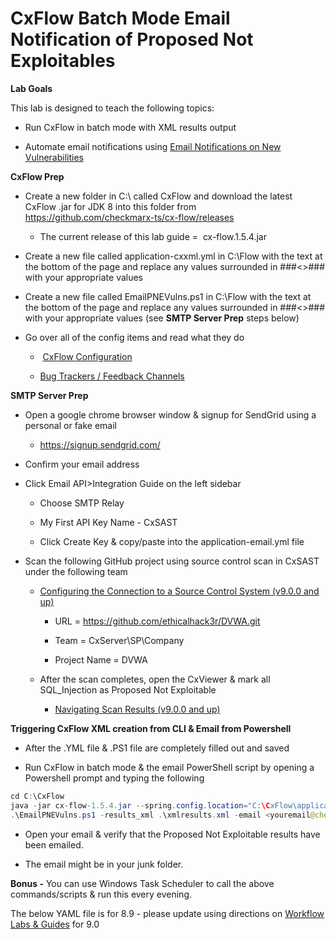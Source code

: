 # CxFlow Batch Mode Email Notification of Proposed Not Exploitables

**Lab Goals**

This lab is designed to teach the following topics:

-   Run CxFlow in batch mode with XML results output

-   Automate email notifications using [Email Notifications on New
    Vulnerabilities](https://checkmarx.atlassian.net/wiki/spaces/PTS/pages/1214349313/Email+Notifications+on+New+Vulnerabilities)

**CxFlow Prep**

-   Create a new folder in C:\\ called CxFlow and download the latest
    CxFlow .jar for JDK 8 into this folder from
    <https://github.com/checkmarx-ts/cx-flow/releases>

    -   The current release of this lab guide =  cx-flow.1.5.4.jar

-   Create a new file called application-cxxml.yml in C:\\Flow with the
    text at the bottom of the page and replace any values surrounded in
    \#\#\#\<\>\#\#\# with your appropriate values

-   Create a new file called EmailPNEVulns.ps1 in C:\\Flow with the text
    at the bottom of the page and replace any values surrounded in
    \#\#\#\<\>\#\#\# with your appropriate values (see **SMTP Server
    Prep** steps below)

-   Go over all of the config items and read what they do

    -    [CxFlow Configuration](CxFlow_Configuration)

    -   [Bug Trackers / Feedback
        Channels](Bug_Trackers_Feedback_Channels)

**SMTP Server Prep**

-   Open a google chrome browser window & signup for SendGrid using a
    personal or fake email

    -   <https://signup.sendgrid.com/>

-   Confirm your email address

-   Click Email API\>Integration Guide on the left sidebar

    -   Choose SMTP Relay

    -   My First API Key Name - CxSAST

    -   Click Create Key & copy/paste into the application-email.yml
        file

-   Scan the following GitHub project using source control scan in
    CxSAST under the following team

    -   [Configuring the Connection to a Source Control System (v9.0.0
        and
        up)](https://checkmarx.atlassian.net/wiki/spaces/KC/pages/1170247900)

        -   URL = https://github.com/ethicalhack3r/DVWA.git

        -   Team = CxServer\\SP\\Company

        -   Project Name = DVWA

    -   After the scan completes, open the CxViewer & mark all
        SQL\_Injection as Proposed Not Exploitable

        -   [Navigating Scan Results (v9.0.0 and
            up)](https://checkmarx.atlassian.net/wiki/spaces/KC/pages/1170245301)

**Triggering CxFlow XML creation from CLI & Email from Powershell**

-   After the .YML file & .PS1 file are completely filled out and saved

-   Run CxFlow in batch mode & the email PowerShell script by opening a
    Powershell prompt and typing the following

``` java
cd C:\CxFlow
java -jar cx-flow-1.5.4.jar --spring.config.location="C:\CxFlow\application-email.yml" --project --cx-team="CxServer\SP\Company" --cx-project="DVWA" --app="DVWA"
.\EmailPNEVulns.ps1 -results_xml .\xmlresults.xml -email <youremail@checkmarx.com>
```

-   Open your email & verify that the Proposed Not Exploitable results
    have been emailed.

-   The email might be in your junk folder.

**Bonus -** You can use Windows Task Scheduler to call the above
commands/scripts & run this every evening.

The below YAML file is for 8.9 - please update using directions on
[Workflow Labs & Guides](Workflow_Labs_Guides) for 9.0
